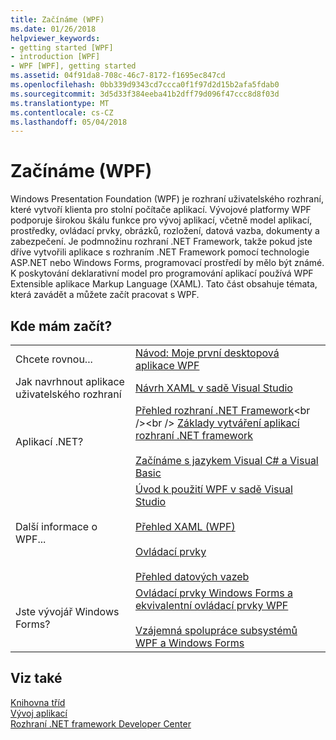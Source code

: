 ```yaml
---
title: Začínáme (WPF)
ms.date: 01/26/2018
helpviewer_keywords:
- getting started [WPF]
- introduction [WPF]
- WPF [WPF], getting started
ms.assetid: 04f91da8-708c-46c7-8172-f1695ec847cd
ms.openlocfilehash: 0bb339d9343cd7ccca0f1f97d2d15b2afa5fdab0
ms.sourcegitcommit: 3d5d33f384eeba41b2dff79d096f47ccc8d8f03d
ms.translationtype: MT
ms.contentlocale: cs-CZ
ms.lasthandoff: 05/04/2018
---
```

# <a name="getting-started-wpf"></a>Začínáme (WPF)
Windows Presentation Foundation (WPF) je rozhraní uživatelského rozhraní, které vytvoří klienta pro stolní počítače aplikací. Vývojové platformy WPF podporuje širokou škálu funkce pro vývoj aplikací, včetně model aplikací, prostředky, ovládací prvky, obrázků, rozložení, datová vazba, dokumenty a zabezpečení. Je podmnožinu rozhraní .NET Framework, takže pokud jste dříve vytvořili aplikace s rozhraním .NET Framework pomocí technologie ASP.NET nebo Windows Forms, programovací prostředí by mělo být známé. K poskytování deklarativní model pro programování aplikací používá WPF Extensible aplikace Markup Language (XAML). Tato část obsahuje témata, která zavádět a můžete začít pracovat s WPF.  
  
## <a name="where-should-i-start"></a>Kde mám začít?  
  
|||  
|-|-|  
|Chcete rovnou...|[Návod: Moje první desktopová aplikace WPF](../../../../docs/framework/wpf/getting-started/walkthrough-my-first-wpf-desktop-application.md)|  
|Jak navrhnout aplikace uživatelského rozhraní|[Návrh XAML v sadě Visual Studio](/visualstudio/designers/designing-xaml-in-visual-studio)|  
|Aplikací .NET?|[Přehled rozhraní .NET Framework](https://msdn.microsoft.com/library/zw4w595w\(v=vs.140\).aspx)<br /><br /> [Základy vytváření aplikací rozhraní .NET framework](../../../../docs/standard/application-essentials.md)<br /><br /> [Začínáme s jazykem Visual C# a Visual Basic](https://msdn.microsoft.com/library/dd492171\(v=vs.140\).aspx)|  
|Další informace o WPF...|[Úvod k použití WPF v sadě Visual Studio](../../../../docs/framework/wpf/getting-started/introduction-to-wpf-in-vs.md)<br /><br /> [Přehled XAML (WPF)](../../../../docs/framework/wpf/advanced/xaml-overview-wpf.md)<br /><br /> [Ovládací prvky](../../../../docs/framework/wpf/controls/index.md)<br /><br /> [Přehled datových vazeb](../../../../docs/framework/wpf/data/data-binding-overview.md)|  
|Jste vývojář Windows Forms?|[Ovládací prvky Windows Forms a ekvivalentní ovládací prvky WPF](../../../../docs/framework/wpf/advanced/windows-forms-controls-and-equivalent-wpf-controls.md)<br /><br /> [Vzájemná spolupráce subsystémů WPF a Windows Forms](../../../../docs/framework/wpf/advanced/wpf-and-windows-forms-interoperation.md)|  
  
## <a name="see-also"></a>Viz také  
 [Knihovna tříd](../../../../docs/framework/wpf/class-library-wpf.md)  
 [Vývoj aplikací](../../../../docs/framework/wpf/app-development/index.md)  
 [Rozhraní .NET framework Developer Center](https://www.microsoft.com/net)
